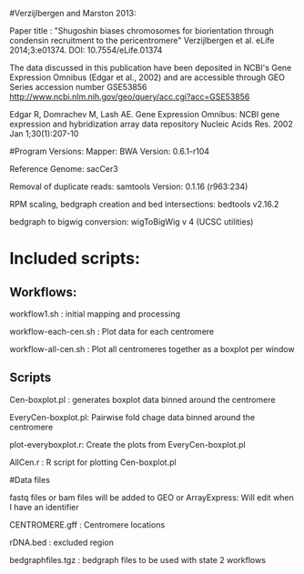 #Verzijlbergen and Marston 2013: 

Paper title : "Shugoshin biases chromosomes for biorientation through condensin recruitment to the pericentromere"
Verzijlbergen et al. eLife 2014;3:e01374. DOI: 10.7554/eLife.01374

The data discussed in this publication have been deposited in NCBI's Gene Expression Omnibus (Edgar et al., 2002) and are accessible through GEO Series accession number  GSE53856 http://www.ncbi.nlm.nih.gov/geo/query/acc.cgi?acc=GSE53856 

Edgar R, Domrachev M, Lash AE.
Gene Expression Omnibus: NCBI gene expression and hybridization array data repository
Nucleic Acids Res. 2002 Jan 1;30(1):207-10

#Program Versions:
Mapper: BWA Version: 0.6.1-r104 

Reference Genome: sacCer3 

Removal of duplicate reads: samtools Version: 0.1.16 (r963:234) 

RPM scaling, bedgraph creation and bed intersections:  bedtools v2.16.2 

bedgraph to bigwig conversion: wigToBigWig v 4 (UCSC  utilities)


# Included scripts:

## Workflows: 
workflow1.sh : initial mapping and processing 

workflow-each-cen.sh : Plot data for each centromere

workflow-all-cen.sh  : Plot all centromeres together as a boxplot per window


## Scripts

Cen-boxplot.pl : generates boxplot data binned around the centromere 

EveryCen-boxplot.pl: Pairwise fold chage data binned around the centromere

plot-everyboxplot.r: Create the plots from EveryCen-boxplot.pl

AllCen.r  : R script for plotting Cen-boxplot.pl





#Data files 

fastq files or bam files will be added to GEO or ArrayExpress: Will edit when I have an identifier

CENTROMERE.gff : Centromere locations 

rDNA.bed  : excluded region

bedgraphfiles.tgz : bedgraph files to be used with state 2 workflows 

